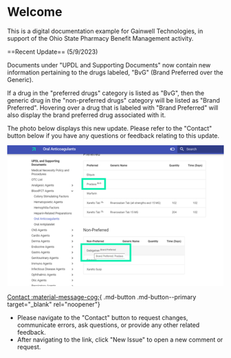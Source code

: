 # Welcome

This is a digital documentation example for Gainwell Technologies, in support of the Ohio State Pharmacy Benefit Management activity.

==Recent Update== (5/9/2023)

Documents under "UPDL and Supporting Documents" now contain new information pertaining to the drugs labeled, "BvG" (Brand Preferred over the Generic). 

If a drug in the "preferred drugs" category is listed as "BvG", then the generic drug in the "non-preferred drugs" category will be listed as "Brand Preferred". Hovering over a drug that is labeled with "Brand Preferred" will also display the brand preferred drug associated with it.

The photo below displays this new update. Please refer to the "Contact" button below if you have any questions or feedback relating to this update.

![](bvg%20update.png)

[Contact :material-message-cog:](https://github.com/gainwell-ohio/spbm/issues){ .md-button .md-button--primary target="_blank" rel="noopener"}

- Please navigate to the "Contact" button to request changes, communicate errors, ask questions, or provide any other related feedback.
- After navigating to the link, click "New Issue" to open a new comment or request.
